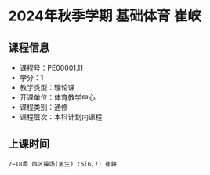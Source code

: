 # 2024年秋季学期 基础体育 崔峡






## 课程信息

- 课程号：PE00001.11
- 学分：1
- 教学类型：理论课
- 开课单位：体育教学中心
- 课程类别：通修
- 课程层次：本科计划内课程

## 上课时间

```
2~18周 西区操场(男生) :5(6,7) 崔峡
```

